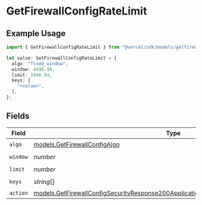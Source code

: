# GetFirewallConfigRateLimit

## Example Usage

```typescript
import { GetFirewallConfigRateLimit } from "@vercel/sdk/models/getfirewallconfigop.js";

let value: GetFirewallConfigRateLimit = {
  algo: "fixed_window",
  window: 4496.94,
  limit: 2846.94,
  keys: [
    "<value>",
  ],
};
```

## Fields

| Field                                                                                                                                                                                    | Type                                                                                                                                                                                     | Required                                                                                                                                                                                 | Description                                                                                                                                                                              |
| ---------------------------------------------------------------------------------------------------------------------------------------------------------------------------------------- | ---------------------------------------------------------------------------------------------------------------------------------------------------------------------------------------- | ---------------------------------------------------------------------------------------------------------------------------------------------------------------------------------------- | ---------------------------------------------------------------------------------------------------------------------------------------------------------------------------------------- |
| `algo`                                                                                                                                                                                   | [models.GetFirewallConfigAlgo](../models/getfirewallconfigalgo.md)                                                                                                                       | :heavy_check_mark:                                                                                                                                                                       | N/A                                                                                                                                                                                      |
| `window`                                                                                                                                                                                 | *number*                                                                                                                                                                                 | :heavy_check_mark:                                                                                                                                                                       | N/A                                                                                                                                                                                      |
| `limit`                                                                                                                                                                                  | *number*                                                                                                                                                                                 | :heavy_check_mark:                                                                                                                                                                       | N/A                                                                                                                                                                                      |
| `keys`                                                                                                                                                                                   | *string*[]                                                                                                                                                                               | :heavy_check_mark:                                                                                                                                                                       | N/A                                                                                                                                                                                      |
| `action`                                                                                                                                                                                 | [models.GetFirewallConfigSecurityResponse200ApplicationJSONResponseBodyRulesActionAction](../models/getfirewallconfigsecurityresponse200applicationjsonresponsebodyrulesactionaction.md) | :heavy_minus_sign:                                                                                                                                                                       | N/A                                                                                                                                                                                      |